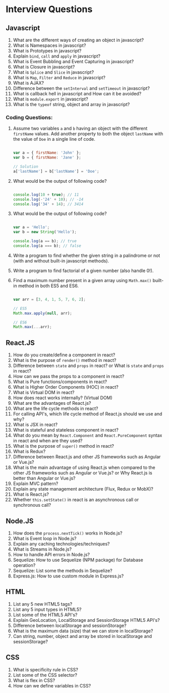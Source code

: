 Interview Questions
===================

Javascript
----------

1. What are the different ways of creating an object in javascript?
2. What is Namespaces in javascript?
3. What is Prototypes in javascript?
4. Explain `bind`, `call` and `apply` in javascript?
5. What is Event Bubbling and Event Capturing in javascript?
6. What is Closure in javascript?
7. What is `Splice` and `Slice` in javascript?
8. What is `Map`, `Filter` and `Reduce` in javascript?
9. What is AJAX?
10. Difference between the `setInterval` and `setTimeout` in javascript?
11. What is callback hell in javascript and How can it be avoided?
12. What is `module.export` in javascript?
13. What is the `typeof` string, object and array in javascript?

### Coding Questions:

1. Assume two variables `a` and `b` having an object with the different `firstName` values. Add another property to both the object `lastName` with the value of `Doe` in a single line of code.
  
    ```javascript

    var a = { firstName: 'John' };
    var b = { firstName: 'Jane' };

    // Solution
    a['lastName'] = b['lastName'] = 'Doe';

    ```

2. What would be the output of following code?

    ```javascript

    console.log(10 + true); // 11
    console.log(-'24' + 10); // -14
    console.log('34' + 14); // 3414

    ```

3. What would be the output of following code?

    ```javascript

    var a = 'Hello';
    var b = new String('Hello');

    console.log(a == b); // true
    console.log(a === b); // false

    ```

4. Write a program to find whether the given string in a palindrome or not (with and without built-in javascript methods).

5. Write a program to find factorial of a given number (also handle 0!).

6. Find a maximum number present in a given array using `Math.max()` built-in method in both ES5 and ES6.

    ```javascript

    var arr = [3, 4, 1, 5, 7, 6, 2];

    // ES5
    Math.max.apply(null, arr);

    // ES6
    Math.max(...arr);

    ```

React.JS
--------

1. How do you create/define a component in react?
2. What is the purpose of `render()` method in react?
3. Difference between `state` and `props` in react? or What is `state` and `props` in react?
4. How can we pass the props to a component in react?
5. What is Pure functions/components in react?
6. What is Higher Order Components (HOC) in react?
7. What is Virtual DOM in react?
8. How does react works internally? (Virtual DOM)
9. What are the advantages of React.js?
10. What are the life cycle methods in react?
11. For calling API's, which life cycle method of React.js should we use and why?
12. What is JSX in react?
13. What is stateful and stateless component in react?
14. What do you mean by `React.Component` and `React.PureComponent` syntax in react and when are they used?
15. What is the purpose of `super()` method in react?
16. What is Redux?
17. Difference between React.js and other JS frameworks such as Angular or Vue.js?
18. What is the main advantage of using React.js when compared to the other JS frameworks such as Angular or Vue.js? or Why React.js is better than Angular or Vue.js?
19. Explain MVC pattern?
20. Explain any state management architecture (Flux, Redux or MobX)?
21. What is React.js?
22. Whether `this.setState()` in react is an asynchronous call or synchronous call?

Node.JS
-------

1. How does the `process.nextTick()` works in Node.js?
2. What is Event loop in Node.js?
3. Explain any caching technologies/techniques?
4. What is Streams in Node.js?
5. How to handle API errors in Node.js?
6. Sequelize: How to use Sequelize (NPM package) for Database operation?
7. Sequelize: List some the methods in Sequelize?
8. Express.js: How to use custom module in Express.js?

HTML
----

1. List any 5 new HTML5 tags?
2. List any 5 input types in HTML5?
3. List some of the HTML5 API's?
4. Explain GeoLocation, LocalStorage and SessionStorage HTML5 API's?
5. Difference between localStorage and sessionStorage?
6. What is the maximum data (size) that we can store in localStorage?
7. Can string, number, object and array be stored in localStorage and sessionStorage?

CSS
---

1. What is specificity rule in CSS?
2. List some of the CSS selector?
3. What is flex in CSS?
4. How can we define variables in CSS?